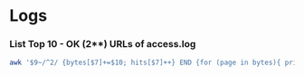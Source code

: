 # Logs

### List Top 10 - OK \(2\*\*\) URLs of access.log

```bash
awk '$9~/^2/ {bytes[$7]+=$10; hits[$7]++} END {for (page in bytes){ printf ("%15d %8d %s\n",bytes[page],hits[page],page) }}' access.log | sort -nr | head -10
```



